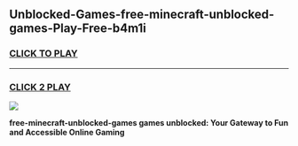 
## Unblocked-Games-free-minecraft-unblocked-games-Play-Free-b4m1i
<h3>
<a href="https://premium76.site?title=free-minecraft-unblocked-games&ref=10A">CLICK TO PLAY</a></h3>
<hr>

<h3>
<a href="https://premium76.site?title=free-minecraft-unblocked-games&ref=10A">CLICK 2 PLAY</a>
  
</h3>

<a href="https://premium76.site?title=free-minecraft-unblocked-games&ref=10A"><img src="https://clearcache.store/games.png"></a>


**free-minecraft-unblocked-games games unblocked: Your Gateway to Fun and Accessible Online Gaming**
